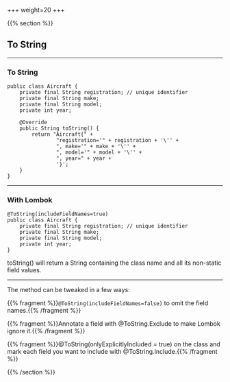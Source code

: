 +++
weight=20
+++

{{% section %}}

## To String

---

### To String

```java{|7-15}
public class Aircraft {
    private final String registration; // unique identifier
    private final String make;
    private final String model;
    private int year;

    @Override
    public String toString() {
        return "Aircraft{" +
                "registration='" + registration + '\'' +
                ", make='" + make + '\'' +
                ", model='" + model + '\'' +
                ", year=" + year +
                '}';
    }
}
```

---

### With Lombok

```java{|1}
@ToString(includeFieldNames=true)
public class Aircraft {
    private final String registration; // unique identifier
    private final String make;
    private final String model;
    private int year;
}
```

toString() will return a String containing the class name and all its non-static field values.

---


The method can be tweaked in a few ways:

{{% fragment %}}`@ToString(includeFieldNames=false)` to omit the field names.{{% /fragment %}}

{{% fragment %}}Annotate a field with @ToString.Exclude to make Lombok ignore it.{{% /fragment %}}

{{% fragment %}}@ToString(onlyExplicitlyIncluded = true) on the class and mark each field you want to include with @ToString.Include.{{% /fragment %}}

{{% /section %}}